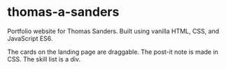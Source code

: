 # thomas-a-sanders
Portfolio website for Thomas Sanders. Built using vanilla HTML, CSS, and JavaScript ES6. 

The cards on the landing page are draggable. The post-it note is made in CSS. The skill list is a div.
